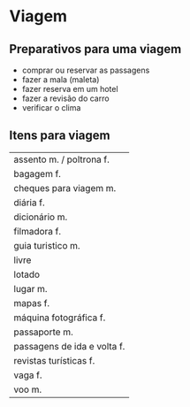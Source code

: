 # Viagem

## Preparativos para uma viagem

* comprar ou reservar as passagens
* fazer a mala (maleta)
* fazer reserva em um hotel
* fazer a revisão do carro
* verificar o clima

## Itens para viagem

|                             |
| --                          |
| assento m. / poltrona f.    |
| bagagem f.                  |
| cheques para viagem m.      |
| diária f.                   |
| dicionário m.               |
| filmadora f.                |
| guia turistico m.           |
| livre                       |
| lotado                      |
| lugar m.                    |
| mapas f.                    |
| máquina fotográfica f.      |
| passaporte m.               |
| passagens de ida e volta f. |
| revistas turísticas f.      |
| vaga f.                     |
| voo m.                      |
